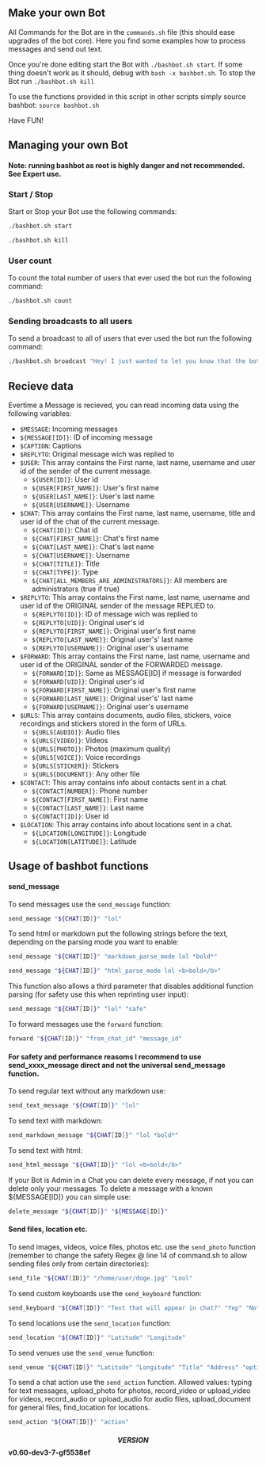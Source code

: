 ## Make your own Bot

All Commands for the Bot are in the ```commands.sh``` file (this should ease upgrades of the bot core). Here you find some examples how to process messages and send out text.

Once you're done editing start the Bot with ```./bashbot.sh start```. 
If some thing doesn't work as it should, debug with ```bash -x bashbot.sh```. To stop the Bot run ```./bashbot.sh kill```

To use the functions provided in this script in other scripts simply source bashbot: ```source bashbot.sh```

Have FUN!

## Managing your own Bot
#### Note: running bashbot as root is highly danger and not recommended. See Expert use.

### Start / Stop
Start or Stop your Bot use the following commands:
```bash
./bashbot.sh start
```
```bash
./bashbot.sh kill
```

### User count
To count the total number of users that ever used the bot run the following command:
```bash
./bashbot.sh count
```

### Sending broadcasts to all users
To send a broadcast to all of users that ever used the bot run the following command:
```bash
./bashbot.sh broadcast "Hey! I just wanted to let you know that the bot's been updated!"
```

## Recieve data
Evertime a Message is recieved, you can read incoming data using the following variables:

* ```$MESSAGE```: Incoming messages
* ```${MESSAGE[ID]}```: ID of incoming message
* ```$CAPTION```: Captions
* ```$REPLYTO```: Original message wich was replied to
* ```$USER```: This array contains the First name, last name, username and user id of the sender of the current message.
  - ```${USER[ID]}```: User id
  - ```${USER[FIRST_NAME]}```: User's first name
  - ```${USER[LAST_NAME]}```: User's last name
  - ```${USER[USERNAME]}```: Username
* ```$CHAT```: This array contains the First name, last name, username, title and user id of the chat of the current message.
  - ```${CHAT[ID]}```: Chat id
  - ```${CHAT[FIRST_NAME]}```: Chat's first name
  - ```${CHAT[LAST_NAME]}```: Chat's last name
  - ```${CHAT[USERNAME]}```: Username
  - ```${CHAT[TITLE]}```: Title
  - ```${CHAT[TYPE]}```: Type
  - ```${CHAT[ALL_MEMBERS_ARE_ADMINISTRATORS]}```: All members are administrators (true if true)
* ```$REPLYTO```: This array contains the First name, last name, username and user id of the ORIGINAL sender of the message REPLIED to.
  - ```${REPLYTO[ID]}```: ID of message wich was replied to
  - ```${REPLYTO[UID]}```: Original user's id
  - ```${REPLYTO[FIRST_NAME]}```: Original user's first name
  - ```${REPLYTO[LAST_NAME]}```: Original user's' last name
  - ```${REPLYTO[USERNAME]}```: Original user's username
* ```$FORWARD```: This array contains the First name, last name, username and user id of the ORIGINAL sender of the FORWARDED message.
  - ```${FORWARD[ID]}```: Same as MESSAGE[ID] if message is forwarded
  - ```${FORWARD[UID]}```: Original user's id
  - ```${FORWARD[FIRST_NAME]}```: Original user's first name
  - ```${FORWARD[LAST_NAME]}```: Original user's' last name
  - ```${FORWARD[USERNAME]}```: Original user's username
* ```$URLS```: This array contains documents, audio files, stickers, voice recordings and stickers stored in the form of URLs.
  - ```${URLS[AUDIO]}```: Audio files
  - ```${URLS[VIDEO]}```: Videos
  - ```${URLS[PHOTO]}```: Photos (maximum quality)
  - ```${URLS[VOICE]}```: Voice recordings
  - ```${URLS[STICKER]}```: Stickers
  - ```${URLS[DOCUMENT]}```: Any other file
* ```$CONTACT```: This array contains info about contacts sent in a chat.
  - ```${CONTACT[NUMBER]}```: Phone number
  - ```${CONTACT[FIRST_NAME]}```: First name
  - ```${CONTACT[LAST_NAME]}```: Last name
  - ```${CONTACT[ID]}```: User id
* ```$LOCATION```: This array contains info about locations sent in a chat.
  - ```${LOCATION[LONGITUDE]}```: Longitude
  - ```${LOCATION[LATITUDE]}```: Latitude

## Usage of bashbot functions

#### send_message
To send messages use the ```send_message``` function:
```bash
send_message "${CHAT[ID]}" "lol"
```
To send html or markdown put the following strings before the text, depending on the parsing mode you want to enable:
```bash
send_message "${CHAT[ID]}" "markdown_parse_mode lol *bold*"
```
```bash
send_message "${CHAT[ID]}" "html_parse_mode lol <b>bold</b>"
```
This function also allows a third parameter that disables additional function parsing (for safety use this when reprinting user input):
```bash
send_message "${CHAT[ID]}" "lol" "safe"
```
To forward messages use the ```forward``` function:
```bash
forward "${CHAT[ID]}" "from_chat_id" "message_id"
```

#### For safety and performance reasoms I recommend to use send_xxxx_message direct and not the universal send_message function.
To send regular text without any markdown use:
```bash
send_text_message "${CHAT[ID]}" "lol"
```
To send text with markdown:
```bash
send_markdown_message "${CHAT[ID]}" "lol *bold*"
```
To send text with html:
```bash
send_html_message "${CHAT[ID]}" "lol <b>bold</b>"
```

If your Bot is Admin in a Chat you can delete every message, if not you can delete only your messages.
To delete a message with a known ${MESSAGE[ID]} you can simple use:
```bash
delete_message "${CHAT[ID]}" "${MESSAGE[ID]}"
```

#### Send files, location  etc.
To send images, videos, voice files, photos etc. use the ```send_photo``` function (remember to change the safety Regex @ line 14 of command.sh to allow sending files only from certain directories):
```bash
send_file "${CHAT[ID]}" "/home/user/doge.jpg" "Lool"
```
To send custom keyboards use the ```send_keyboard``` function:
```bash
send_keyboard "${CHAT[ID]}" "Text that will appear in chat?" "Yep" "No"
```
To send locations use the ```send_location``` function:
```bash
send_location "${CHAT[ID]}" "Latitude" "Longitude"
```
To send venues use the ```send_venue``` function:
```bash
send_venue "${CHAT[ID]}" "Latitude" "Longitude" "Title" "Address" "optional foursquare id"
```
To send a chat action use the ```send_action``` function.
Allowed values: typing for text messages, upload_photo for photos, record_video or upload_video for videos, record_audio or upload_audio for audio files, upload_document for general files, find_location for locations.
```bash
send_action "${CHAT[ID]}" "action"
```

#### $$VERSION$$ v0.60-dev3-7-gf5538ef


